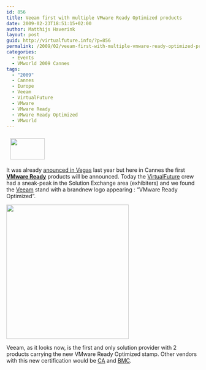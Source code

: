 ```yaml
---
id: 856
title: Veeam first with multiple VMware Ready Optimized products
date: 2009-02-23T18:51:15+02:00
author: Matthijs Haverink
layout: post
guid: http://virtualfuture.info/?p=856
permalink: /2009/02/veeam-first-with-multiple-vmware-ready-optimized-products/
categories:
  - Events
  - VMworld 2009 Cannes
tags:
  - "2009"
  - Cannes
  - Europe
  - Veeam
  - VirtualFuture
  - VMware
  - VMware Ready
  - VMware Ready Optimized
  - VMworld
---
```

<img class="alignleft" style="margin: 10px 10px 5px;" title="VMware Ready Optimized" src="http://www.vmware.com/files_inline/images/vmware_ready_optimized_logo90w.gif" alt="" width="90" height="55" />

It was already <a href="http://www.vmware.com/company/news/releases/vmware_ready_partner.html" target="_blank">anounced in Vegas</a> last year but here in Cannes the first **<a href="http://www.vmware.com/partners/vmware-ready/" target="_blank">VMware Ready</a>** products will be announced. Today the <a href="https://svenhuisman.com" target="_self">VirtualFuture</a> crew had a sneak-peak in the Solution Exchange area (exhibiters) and we found the <a href="http://www.veeam.com" target="_blank">Veeam</a> stand with a brandnew logo appearing : &#8220;VMware Ready Optimized&#8221;.  
<!--more-->

[<img class="aligncenter size-medium wp-image-862" title="veeam_vmware_ready" src="https://svenhuisman.com/wp-content/uploads/2009/02/veeam_vmware_ready-319x350.jpg" alt="" width="319" height="350" srcset="https://svenhuisman.com/wp-content/uploads/2009/02/veeam_vmware_ready-319x350.jpg 319w, https://svenhuisman.com/wp-content/uploads/2009/02/veeam_vmware_ready.jpg 425w" sizes="(max-width: 319px) 100vw, 319px" />](https://svenhuisman.com/wp-content/uploads/2009/02/veeam_vmware_ready.jpg)

Veeam, as it looks now, is the first and only solution provider with 2 products carrying the new VMware Ready Optimized stamp. Other vendors with this new certification would be <a href="http://www.ca.com" target="_blank">CA</a> and <a href="http://www.bmc.com" target="_blank">BMC</a>.